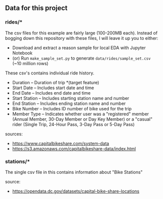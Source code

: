 Data for this project
--

### rides/*
The csv files for this example are fairly large (100-200MB each).
Instead of bogging down this repository with these files,
I will leave it up you to either:

- Download and extract a reason sample for local EDA with Jupyter Notebook
- (or) Run `make_sample_set.py` to generate `data/rides/sample_set.csv` (~10 million rows)

These csv's contains individual ride history.

- Duration – Duration of trip *(target feature)
- Start Date – Includes start date and time
- End Date – Includes end date and time
- Start Station – Includes starting station name and number
- End Station – Includes ending station name and number
- Bike Number – Includes ID number of bike used for the trip
- Member Type – Indicates whether user was a "registered" member (Annual Member, 30-Day Member or Day Key Member) or a "casual" rider (Single Trip, 24-Hour Pass, 3-Day Pass or 5-Day Pass)

sources:
- https://www.capitalbikeshare.com/system-data
- https://s3.amazonaws.com/capitalbikeshare-data/index.html 

### stations/*
The single csv file in this contains information about "Bike Stations"

source:
- https://opendata.dc.gov/datasets/capital-bike-share-locations